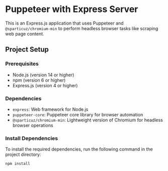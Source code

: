 # Puppeteer with Express Server

This is an Express.js application that uses Puppeteer and `@sparticuz/chromium-min` to perform headless browser tasks like scraping web page content.

## Project Setup

### Prerequisites

- Node.js (version 14 or higher)
- npm (version 6 or higher)
- Express.js (version 4 or higher)

### Dependencies

- `express`: Web framework for Node.js
- `puppeteer-core`: Puppeteer core library for browser automation
- `@sparticuz/chromium-min`: Lightweight version of Chromium for headless browser operations

### Install Dependencies

To install the required dependencies, run the following command in the project directory:

```bash
npm install 
